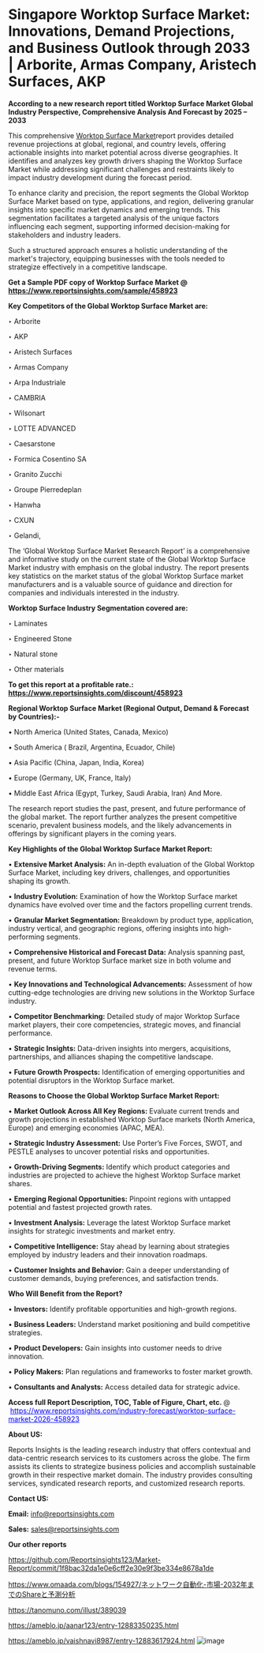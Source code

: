 # Singapore Worktop Surface Market: Innovations, Demand Projections, and Business Outlook through 2033 | Arborite, Armas Company, Aristech Surfaces, AKP

<strong>According to a new research report titled Worktop Surface Market Global Industry Perspective, Comprehensive Analysis And Forecast by 2025 – 2033</strong>

This comprehensive <a href=https://www.reportsinsights.com/sample/458923>Worktop Surface Market</a>report provides detailed revenue projections at global, regional, and country levels, offering actionable insights into market potential across diverse geographies. It identifies and analyzes key growth drivers shaping the Worktop Surface Market while addressing significant challenges and restraints likely to impact industry development during the forecast period.

To enhance clarity and precision, the report segments the Global Worktop Surface Market based on type, applications, and region, delivering granular insights into specific market dynamics and emerging trends. This segmentation facilitates a targeted analysis of the unique factors influencing each segment, supporting informed decision-making for stakeholders and industry leaders.

Such a structured approach ensures a holistic understanding of the market's trajectory, equipping businesses with the tools needed to strategize effectively in a competitive landscape.

<strong>Get a Sample PDF copy of Worktop Surface Market </strong><strong>@<a href=https://www.reportsinsights.com/sample/458923 style=color:#0000ff;> https://www.reportsinsights.com/sample/458923</a></strong></font>

<strong>Key Competitors of the Global Worktop Surface Market are:</strong>

‣ Arborite

‣ AKP

‣ Aristech Surfaces

‣ Armas Company

‣ Arpa Industriale

‣ CAMBRIA

‣ Wilsonart

‣ LOTTE ADVANCED

‣ Caesarstone

‣ Formica Cosentino SA

‣ Granito Zucchi

‣ Groupe Pierredeplan

‣ Hanwha

‣ CXUN

‣ Gelandi,

The ‘Global Worktop Surface Market Research Report’ is a comprehensive and informative study on the current state of the Global Worktop Surface Market industry with emphasis on the global industry. The report presents key statistics on the market status of the global Worktop Surface market manufacturers and is a valuable source of guidance and direction for companies and individuals interested in the industry.

<strong>Worktop Surface Industry Segmentation covered are:</strong>

‣ Laminates

‣ Engineered Stone

‣ Natural stone

‣ Other materials

<strong>To get this report at a profitable rate.: <a href=https://www.reportsinsights.com/discount/458923 style=color:#0000ff;>https://www.reportsinsights.com/discount/458923</a></strong></font>

<strong>Regional Worktop Surface Market (Regional Output, Demand &amp; Forecast by Countries):-</strong>

• North America (United States, Canada, Mexico)

• South America ( Brazil, Argentina, Ecuador, Chile)

• Asia Pacific (China, Japan, India, Korea)

• Europe (Germany, UK, France, Italy)

• Middle East Africa (Egypt, Turkey, Saudi Arabia, Iran) And More.

The research report studies the past, present, and future performance of the global market. The report further analyzes the present competitive scenario, prevalent business models, and the likely advancements in offerings by significant players in the coming years.

<strong>Key Highlights of the Global Worktop Surface Market Report:</strong>

• <strong>Extensive Market Analysis:</strong> An in-depth evaluation of the Global Worktop Surface Market, including key drivers, challenges, and opportunities shaping its growth.

• <strong>Industry Evolution:</strong> Examination of how the Worktop Surface market dynamics have evolved over time and the factors propelling current trends.

• <strong>Granular Market Segmentation:</strong> Breakdown by product type, application, industry vertical, and geographic regions, offering insights into high-performing segments.

• <strong>Comprehensive Historical and Forecast Data:</strong> Analysis spanning past, present, and future Worktop Surface market size in both volume and revenue terms.

• <strong>Key Innovations and Technological Advancements:</strong> Assessment of how cutting-edge technologies are driving new solutions in the Worktop Surface industry.

• <strong>Competitor Benchmarking:</strong> Detailed study of major Worktop Surface market players, their core competencies, strategic moves, and financial performance.

• <strong>Strategic Insights:</strong> Data-driven insights into mergers, acquisitions, partnerships, and alliances shaping the competitive landscape.

• <strong>Future Growth Prospects:</strong> Identification of emerging opportunities and potential disruptors in the Worktop Surface market.

<strong>Reasons to Choose the Global Worktop Surface Market Report:</strong>

• <strong>Market Outlook Across All Key Regions:</strong> Evaluate current trends and growth projections in established Worktop Surface markets (North America, Europe) and emerging economies (APAC, MEA).

• <strong>Strategic Industry Assessment:</strong> Use Porter’s Five Forces, SWOT, and PESTLE analyses to uncover potential risks and opportunities.

• <strong>Growth-Driving Segments:</strong> Identify which product categories and industries are projected to achieve the highest Worktop Surface market shares.

• <strong>Emerging Regional Opportunities:</strong> Pinpoint regions with untapped potential and fastest projected growth rates.

• <strong>Investment Analysis:</strong> Leverage the latest Worktop Surface market insights for strategic investments and market entry.

• <strong>Competitive Intelligence:</strong> Stay ahead by learning about strategies employed by industry leaders and their innovation roadmaps.

• <strong>Customer Insights and Behavior:</strong> Gain a deeper understanding of customer demands, buying preferences, and satisfaction trends.

<strong>Who Will Benefit from the Report?</strong>

• <strong>Investors:</strong> Identify profitable opportunities and high-growth regions.

• <strong>Business Leaders:</strong> Understand market positioning and build competitive strategies.

• <strong>Product Developers:</strong> Gain insights into customer needs to drive innovation.

• <strong>Policy Makers:</strong> Plan regulations and frameworks to foster market growth.

• <strong>Consultants and Analysts:</strong> Access detailed data for strategic advice.
</ul>
<strong>Access full Report Description, TOC, Table of Figure, Chart, etc. </strong>@  <a href=https://www.reportsinsights.com/industry-forecast/worktop-surface-market-2026-458923 style=color:#0000ff;>https://www.reportsinsights.com/industry-forecast/worktop-surface-market-2026-458923</a></font>

<strong><strong>About US</strong>:</strong>

Reports Insights is the leading research industry that offers contextual and data-centric research services to its customers across the globe. The firm assists its clients to strategize business policies and accomplish sustainable growth in their respective market domain. The industry provides consulting services, syndicated research reports, and customized research reports.

<strong>Contact US:</strong>

<p class=""""><b>Email:</b> <a href=mailto:info@reportsinsights.com>info@reportsinsights.com</a></p>
<p class=""""><b>Sales:</b> <a href=mailto:sales@reportsinsights.com>sales@reportsinsights.com</a></p>

<strong>Our other reports</strong>

<a href=https://github.com/Reportsinsights123/Market-Report/commit/1f8bac32da1e0e6cff2e30e9f3be334e8678a1de>https://github.com/Reportsinsights123/Market-Report/commit/1f8bac32da1e0e6cff2e30e9f3be334e8678a1de</a>

<a href=https://www.omaada.com/blogs/154927/ネットワーク自動化-市場-2032年までのShareと予測分析>https://www.omaada.com/blogs/154927/ネットワーク自動化-市場-2032年までのShareと予測分析</a>

<a href=https://tanomuno.com/illust/389039>https://tanomuno.com/illust/389039</a>

<a href=https://ameblo.jp/aanar123/entry-12883350235.html>https://ameblo.jp/aanar123/entry-12883350235.html</a>

<a href=https://ameblo.jp/vaishnavi8987/entry-12883617924.html>https://ameblo.jp/vaishnavi8987/entry-12883617924.html</a>
![image](https://github.com/user-attachments/assets/71b23743-8d0b-478a-ab55-57ab994363bd)
